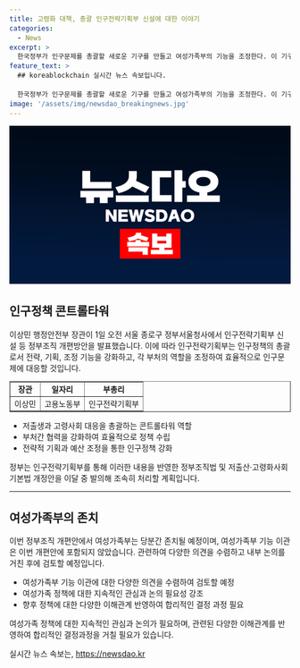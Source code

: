 ```yaml
---
title: 고령화 대책, 총괄 인구전략기획부 신설에 대한 이야기
categories:
  - News
excerpt: >
  한국정부가 인구문제를 총괄할 새로운 기구를 만들고 여성가족부의 기능을 조정한다. 이 기구는 저출생, 고령화, 인력 및 이민과 관련된 인구정책을 기획하고 조정할 것으로 보인다. 또한, 여성가족부는 현재 존치되며, 여성가족 정책은 보건복지부와 고용노동부 등 다른 부처에서 책임지게 된다. 이에 대한 정부조직법과 인구정책 법 개정안이 이달 중 발의될 예정이다.
feature_text: >
  ## koreablockchain 실시간 뉴스 속보입니다.

  한국정부가 인구문제를 총괄할 새로운 기구를 만들고 여성가족부의 기능을 조정한다. 이 기구는 저출생, 고령화, 인력 및 이민과 관련된 인구정책을 기획하고 조정할 것으로 보인다. 또한, 여성가족부는 현재 존치되며, 여성가족 정책은 보건복지부와 고용노동부 등 다른 부처에서 책임지게 된다. 이에 대한 정부조직법과 인구정책 법 개정안이 이달 중 발의될 예정이다.
image: '/assets/img/newsdao_breakingnews.jpg'
---
```


<p><img src="/assets/img/newsdao_breakingnews.jpg" alt="koreablockchain 속보" /></p>

<h2 data-ke-size="size26">인구정책 콘트롤타워</h2>

<p data-ke-size="size16">이상민 행정안전부 장관이 1일 오전 서울 종로구 정부서울청사에서 인구전략기획부 신설 등 정부조직 개편방안을 발표했습니다. 이에 따라 인구전략기획부는 인구정책의 총괄로서 전략, 기획, 조정 기능을 강화하고, 각 부처의 역할을 조정하여 효율적으로 인구문제에 대응할 것입니다.</p>

<table style="width: 100%;" border="1">
<tbody>
<tr>
<td style="text-align: center; height: 17px;"><b>장관</b></td>
<td style="text-align: center; height: 17px;"><b>일자리</b></td>
<td style="text-align: center; height: 17px;"><b>부총리</b></td>
</tr>
<tr>
<td style="text-align: center;">이상민</td>
<td style="text-align: center;">고용노동부</td>
<td style="text-align: center;">인구전략기획부</td>
</tr>
</tbody>
</table>

<ul>
<li>저출생과 고령사회 대응을 총괄하는 콘트롤타워 역할</li>
<li>부처간 협력을 강화하여 효율적으로 정책 수립</li>
<li>전략적 기획과 예산 조정을 통한 인구정책 강화</li>
</ul>

<p data-ke-size="size16">정부는 인구전략기획부를 통해 이러한 내용을 반영한 정부조직법 및 저출산·고령화사회기본법 개정안을 이달 중 발의해 조속히 처리할 계획입니다.</p>

<hr>

<h2 data-ke-size="size26">여성가족부의 존치</h2>

<p data-ke-size="size16">이번 정부조직 개편안에서 여성가족부는 당분간 존치될 예정이며, 여성가족부 기능 이관은 이번 개편안에 포함되지 않았습니다. 관련하여 다양한 의견을 수렴하고 내부 논의를 거친 후에 검토할 예정입니다.</p>

<ul>
<li>여성가족부 기능 이관에 대한 다양한 의견을 수렴하여 검토할 예정</li>
<li>여성가족 정책에 대한 지속적인 관심과 논의 필요성 강조</li>
<li>향후 정책에 대한 다양한 이해관계 반영하여 합리적인 결정 과정 필요</li>
</ul>

<p data-ke-size="size16">여성가족 정책에 대한 지속적인 관심과 논의가 필요하며, 관련된 다양한 이해관계를 반영하여 합리적인 결정과정을 거칠 필요가 있습니다.</p>
실시간 뉴스 속보는, <a href="https://newsdao.kr" rel="dofollow">https://newsdao.kr</a>


